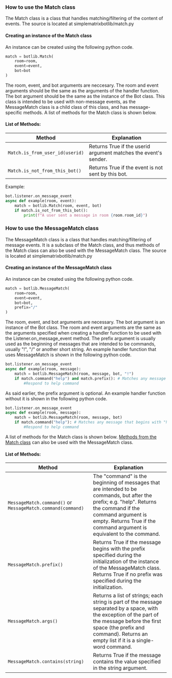 ### How to use the Match class

The Match class is a class that handles matching/filtering of the content of events. The source is located at simplematrixbotlib/match.py

#### Creating an instance of the Match class

An instance can be created using the following python code.

```python
match = botlib.Match(
    room=room,
    event=event,
    bot=bot
)
```

The room, event, and bot arguments are neccesary. The room and event arguments should be the same as the arguments of the handler function. The bot argument should be the same as the instance of the Bot class. This class is intended to be used with non-message events, as the MessageMatch class is a child class of this class, and has message-specific methods. A list of methods for the Match class is shown below.

#### <div id="match-methods">List of Methods:</div>

| Method                          | Explanation                                                     |
| ------------------------------- | --------------------------------------------------------------- |
| `Match.is_from_user_id(userid)` | Returns True if the userid argument matches the event's sender. |
| `Match.is_not_from_this_bot()`  | Returns True if the event is not sent by this bot.              |

Example:

```python
bot.listener.on_message_event
async def example(room, event):
    match = botlib.Match(room, event, bot)
    if match.is_not_from_this_bot():
        print(f"A user sent a message in room {room.room_id}")
```

### How to use the MessageMatch class

The MessageMatch class is a class that handles matching/filtering of message events. It is a subclass of the Match class, and thus methods of the Match class can also be used with the MessageMatch class. The source is located at simplematrixbotlib/match.py

#### Creating an instance of the MessageMatch class

An instance can be created using the following python code.

```python
match = botlib.MessageMatch(
    room=room,
    event=event,
    bot=bot,
    prefix="/"
)
```

The room, event, and bot arguments are necessary. The bot argument is an instance of the Bot class. The room and event arguments are the same as the arguments specified when creating a handler function to be used with the Listener.on_message_event method. The prefix argument is usually used as the beginning of messages that are intended to be commands, usually "!", "/" or another short string. An example handler function that uses MessageMatch is shown in the following python code.

```python
bot.listener.on_message_event
async def example(room, message):
    match = botlib.MessageMatch(room, message, bot, "!")
    if match.command("help") and match.prefix(): # Matches any message that begins with "!help "
        #Respond to help command
```

As said earlier, the prefix argument is optional. An example handler function without it is shown in the following python code.

```python
bot.listener.on_message_event
async def example(room, message):
    match = botlib.MessageMatch(room, message, bot)
    if match.command("help"): # Matches any message that begins with "help "
        #Respond to help command
```

A list of methods for the Match class is shown below. [Methods from the Match class](#match-methods) can also be used with the MessageMatch class.

#### List of Methods:

| Method                                                      | Explanation                                                                                                                                                                                                                              |
| ----------------------------------------------------------- | ---------------------------------------------------------------------------------------------------------------------------------------------------------------------------------------------------------------------------------------- |
| `MessageMatch.command()` or `MessageMatch.command(command)` | The "command" is the beginning of messages that are intended to be commands, but after the prefix; e.g. "help". Returns the command if the command argument is empty. Returns True if the command argument is equivalent to the command. |
| `MessageMatch.prefix()`                                     | Returns True if the message begins with the prefix specified during the initialization of the instance of the MessageMatch class. Returns True if no prefix was specified during the initialization.                                     |
| `MessageMatch.args()`                                       | Returns a list of strings; each string is part of the message separated by a space, with the exception of the part of the message before the first space (the prefix and command). Returns an empty list if it is a single-word command. |
| `MessageMatch.contains(string)`                             | Returns True if the message contains the value specified in the string argument.                                                                                                                                                         |